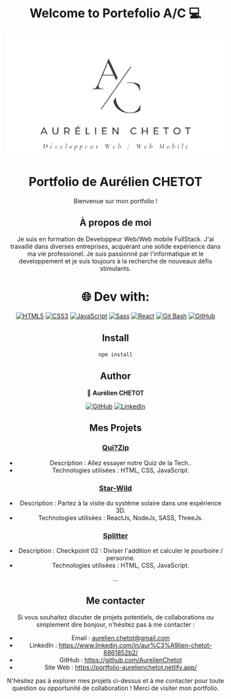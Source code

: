 <div align ="center">
<h1 align="center">Welcome to Portefolio A/C 💻 </h1>
<p align="center">
  <img src="./src/images/Logo.png" alt="Image d'en-tête">
</p>

# Portfolio de Aurélien CHETOT

Bienvenue sur mon portfolio !

## À propos de moi

Je suis en formation de Developpeur Web/Web mobile FullStack. J'ai travaillé dans diverses entreprises, acquérant une solide expérience dans ma vie professionel. Je suis passionné par l'informatique et le developpement et je suis toujours à la recherche de nouveaux défis stimulants.

# 🌐 Dev with:

[![HTML5](https://img.shields.io/badge/HTML5-%23E34F26.svg?style=plastic&logo=html5&logoColor=white)](https://developer.mozilla.org/en-US/docs/Web/Guide/HTML/HTML5)
[![CSS3](https://img.shields.io/badge/CSS3-%231572B6.svg?style=plastic&logo=css3&logoColor=white)](https://developer.mozilla.org/en-US/docs/Web/CSS)
[![JavaScript](https://img.shields.io/badge/JavaScript-%23F7DF1E.svg?style=plastic&logo=javascript&logoColor=black)](https://developer.mozilla.org/en-US/docs/Web/JavaScript)
[![Sass](https://img.shields.io/badge/Sass-%23CC6699.svg?style=plastic&logo=sass&logoColor=white)](https://sass-lang.com/)
[![React](https://img.shields.io/badge/React-%2361DAFB.svg?style=plastic&logo=react&logoColor=white)](https://reactjs.org/)
[![Git Bash](https://img.shields.io/badge/Git%20Bash-%23121011.svg?style=plastic&logo=gnu-bash&logoColor=white)](https://git-scm.com/)
[![GitHub](https://img.shields.io/badge/GitHub-%23121011.svg?style=plastic&logo=github&logoColor=white)](https://github.com/)

## Install

```sh
npm install
```

## Author

👤 **Aurélien CHETOT**

[![GitHub](https://img.shields.io/badge/GitHub-%23121011.svg?style=for-the-badge&logo=github&logoColor=white)](https://github.com/AurelienChetot)
[![LinkedIn](https://img.shields.io/badge/LinkedIn-%230077B5.svg?style=for-the-badge&logo=linkedin&logoColor=white)](https://www.linkedin.com/in/aur%C3%A9lien-chetot-6861852b2/)

## Mes Projets

### [Qui?Zip](https://aurelienchetot.github.io/Projet-1-Team-3/)

- Description : Allez essayer notre Quiz de la Tech..
- Technologies utilisées : HTML, CSS, JavaScript.

### [Star-Wild](https://star-wild.netlify.app/)

- Description : Partez à la visite du système solaire dans une expérience 3D.
- Technologies utilisées : ReactJs, NodeJs, SASS, ThreeJs.

### [Splitter](https://star-wild.netlify.app/)

- Description : Checkpoint 02 : Diviser l'addition et calculer le pourboire / personne.
- Technologies utilisées : HTML, CSS, JavaScript.

...

## Me contacter

Si vous souhaitez discuter de projets potentiels, de collaborations ou simplement dire bonjour, n'hésitez pas à me contacter :

- Email : aurelien.chetot@gmail.com
- LinkedIn : https://www.linkedin.com/in/aur%C3%A9lien-chetot-6861852b2/
- GitHub : https://github.com/AurelienChetot
- Site Web : https://portfolio-aurelienchetot.netlify.app/

N'hésitez pas à explorer mes projets ci-dessus et à me contacter pour toute question ou opportunité de collaboration ! Merci de visiter mon portfolio.

</div>
